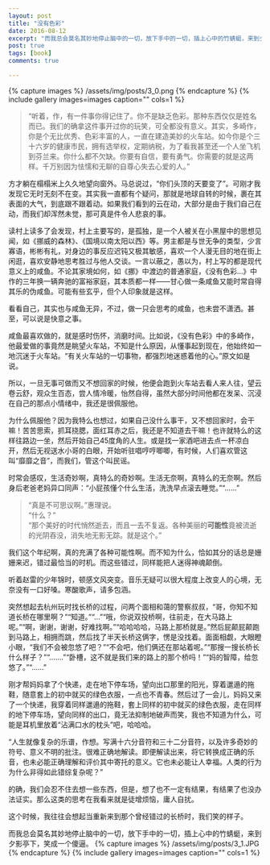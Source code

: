 ```yaml
---
layout: post
title: "没有色彩"
date: 2016-08-12
excerpt: "而我总会莫名其妙地停止脑中的一切，放下手中的一切，插上心中的竹蜻蜓，来到夕影亭下，笑成一个傻逼。"
post: true
tags: [book]
comments: true

---
```

{% capture images %}
/assets/img/posts/3_0.png
{% endcapture %}
{% include gallery images=images caption="" cols=1 %}

> “听着，作，有一件事你得记住了。你不是缺乏色彩。那种东西仅仅是姓名而已。我们的确拿这件事开过你的玩笑，可全都没有意义。其实，多崎作，你是个无比优秀、色彩丰富的人，一直在建造美妙的火车站。如今你是个三十六岁的健康市民，拥有选举权，定期纳税，为了看我甚至还一个人坐飞机到芬兰来。你什么都不欠缺。你要有自信，要有勇气。你需要的就是这两样。千万别因为怯懦和无聊的自尊心失去心爱的人。”

方才躺在榻榻米上久久地望向窗外。马总说过，“你们头顶的天要变了”。可刚才我发现它无时无刻不在变。其实我一直都有个疑问，那就是地球自转的时候，裹在其表面的大气，到底跟不跟着动。如果我们看到的云在动，大部分是由于我们自己在动，而我们却浑然未觉，那可真是件令人悲哀的事。

读村上读多了会发现，村上主要写的，是孤独，是一个人被关在小黑屋中的思想见闻，如《挪威的森林》、《国境以南太阳以西》等。男主都是与世无争的类型，少言寡语，彬彬有礼，对身边的事反应迟钝又极其敏感，喜欢一个人漫无目的地在街上闲逛，喜欢安静地思考胜过与他人交谈。一言以蔽之，愚以为，村上写的都是现代意义上的咸鱼。不论其家境如何，如《挪》中渡边的普通家庭，《没有色彩...》中作的三年换一辆奔驰的富裕家庭，其本质都一样——甘心做一条咸鱼又能时常自得其乐的伪咸鱼。可能有些玄乎，但个人印象就是这样。

看看自己，其实也与咸鱼无异，不过，做一只会思考的咸鱼，也未尝不潇洒。甚至，可以说是快意之事。

咸鱼最喜欢做的，就是感时伤怀，消磨时间。比如说，《没有色彩》中的多崎作，他最爱做的事竟然是眺望火车站，不知是什么原因，从懂事起到现在，他始终如一地沉迷于火车站。“有关火车站的一切事物，都强烈地迷惑着他的心。”原文如是说。

所以，一旦无事可做而又不想回家的时候，他便会跑到火车站去看人来人往，望云卷云舒，观众生百态，尝人情冷暖，怡然自得，虽然大部分时间他都在发呆、沉浸在自己的那点小情绪中，我还是很佩服他。

为什么佩服他？因为我特么也想过，如果自己没什么事干，又不想回家时，会干嘛！苦苦思索，抓耳挠腮，面红耳赤之后，我还是不知道去干嘛！也许就特么的这样往路边一坐，然后开始自己45度角的人生。或是找一家酒吧进去点一杯凉白开，然后无视送水小哥的白眼，开始听驻唱哼哼唧唧，有时候，人们喜欢管这叫“靡靡之音”，而我们，管这个叫民谣。

时常会感叹，生活奇妙啊，真特么的奇妙啊。生活无奈啊，真特么的无奈啊。然后身后老爸老妈异口同声：“小屁孩懂个什么生活，洗洗早点滚去睡觉。”“......”

> “真是不可思议啊。”惠理说。<br>
> “什么？”<br>
> “那个美好的时代悄然逝去，而且一去不复返。各种美丽的<b>可能性</b>竟被流逝的光阴吞没，消失地无影无踪。就是这个。”

我们这个年纪啊，真的充满了各种可能性啊。而不知为什么，恰如其分的话总是姗姗来迟，错过最恰当的时机。而这些错过，同样能把人迷得神魂颠倒。

听着赵雷的少年锦时，顿感文风突变。音乐无疑可以很大程度上改变人的心境，无奈没有一口好嗓。寒酸歌声，请多包涵。

突然想起去杭州玩时找长桥的过程，问两个面相和蔼的警察叔叔，“哥，你知不知道长桥在哪里啊？”“知道。”“...”“哦，你说双投桥啊，往前走，在大马路上呢。”“啊，谢谢，谢谢，好难找啊。”“哈哈哈哈，马路上那桥就是。”然后屁颠屁颠跑到马路上，相拥而跳，然后找了半天长桥这俩字，愣是没找着。面面相觑，大眼瞪小眼，“我们不会被忽悠了吧？”“不会吧，他们俩还在那站着呢。”“那搜一搜长桥长什么样子？”“.......”“卧槽，这不就是我们来的路上的那个桥吗！”“妈的智障，给忽悠了。”“......”

刚才帮妈妈拿了个快递，走在地下停车场，望向出口那里的阳光，穿着邋遢的拖鞋，随意套上的初中就买的绿色衣服，一点也不青春。然后过了一会儿，妈妈又来了一个快递，我穿着同样邋遢的拖鞋，套上同样的初中就买的绿色衣服，走在同样的地下停车场，望向同样的出口，竟无法抑制地破声而笑，我也不知道为什么，可能是耳机里放着“沾满口水的枕头”吧，哈哈哈。

“人生就像复杂的乐谱，作想。写满十六分音符和三十二分音符，以及许多奇妙的符号、意义不明的批注。很难正确地解读。即便解读出来，将它转换成正确的乐音，也未必能正确理解和评价其中寄托的意义。它也未必能让人幸福。人类的行为为什么非得如此错综复杂呢？”

的确，我们会忍不住去想一些东西，但是，想了也不一定有结果，有结果了也没办法证实。那么这类的思考在我看来就是徒增烦恼，庸人自扰。

这个时候，我往往会想起当重新来到那个曾经错过的长桥时，我们笑的样子。

而我总会莫名其妙地停止脑中的一切，放下手中的一切，插上心中的竹蜻蜓，来到夕影亭下，笑成一个傻逼。
{% capture images %}
	/assets/img/posts/3_1.JPG
{% endcapture %}
{% include gallery images=images caption="" cols=1 %}
